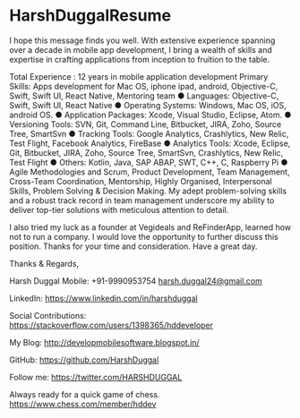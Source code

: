 # HarshDuggalResume

I hope this message finds you well.
With extensive experience spanning over a decade in mobile app development, I bring a wealth of skills and expertise in crafting applications from inception to fruition to the table.

Total Experience : 12 years in mobile application development
Primary Skills: Apps development for Mac OS, iphone ipad, android, Objective-C, Swift, Swift UI, React Native, Mentoring team
● Languages: Objective-C, Swift, Swift UI, React Native
● Operating Systems: Windows, Mac OS, iOS, android OS.
● Application Packages: Xcode, Visual Studio, Eclipse, Atom.
● Versioning Tools: SVN, Git, Command Line, Bitbucket, JIRA, Zoho, Source Tree,
SmartSvn
● Tracking Tools: Google Analytics, Crashlytics, New Relic, Test Flight, Facebook
Analytics, FireBase
● Analytics Tools: Xcode, Eclipse, Git, Bitbucket, JIRA, Zoho, Source Tree, SmartSvn,
Crashlytics, New Relic, Test Flight
● Others: Kotlin, Java, SAP ABAP, SWT, C++, C, Raspberry Pi
● Agile Methodologies and Scrum, Product Development, Team Management,
Cross-Team Coordination, Mentorship, Highly Organised, Interpersonal Skills, Problem Solving & Decision Making.
My adept problem-solving skills and a robust track record in team management underscore my ability to deliver top-tier solutions with meticulous attention to detail.

I also tried my luck as a founder at Vegideals and ReFinderApp, learned how not to run a company.
I would love the opportunity to further discuss this position. Thanks for your time and consideration. Have a great day.


Thanks & Regards,

Harsh Duggal
Mobile: +91-9990953754
harsh.duggal24@gmail.com

LinkedIn: https://www.linkedin.com/in/harshduggal

Social Contributions: https://stackoverflow.com/users/1398365/hddeveloper 

My Blog: http://developmobilesoftware.blogspot.in/

GitHub: https://github.com/HarshDuggal

Follow me: https://twitter.com/HARSHDUGGAL 

Always ready for a quick game of chess. https://www.chess.com/member/hddev

